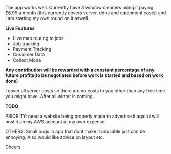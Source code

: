 The app works well. Currently have 3 window cleaners using it paying £6.99 a month (this currently covers server, ddns and equipment costs) and i am starting my own round on it aswell.

<b>Live Features</b>
<ul>
  <li>
    Live map routing to jobs
  </li>
  <li>
    Job tracking 
  </li>
  <li>
    Payment Tracking
  </li>
  <li>
    Customer Data
  </li>
  <li>
    Collect Mode
  </li>
</ul>

<b>Any contribution will be rewarded with a constant percentage of any future profits(to be negotiated before work is started and based on work done)</b>


I cover all server costs so there are no costs to you other than any free time you might have. After all winter is coming.

<b>TODO</b>

PRIORITY: need a website being properly made to advertise it again i will host it on my AWS account at my own expense 


OTHERS: Small bugs in app that dont make it unusable just can be annoying. Also would like advice on layout etc.

Cheers
